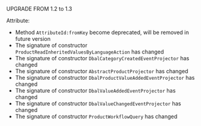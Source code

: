 UPGRADE FROM 1.2 to 1.3

Attribute:
* Method `AttributeId:fromKey` become deprecated, will be removed in future version
* The signature of constructor `ProductReadInheritedValuesByLanguageAction` has changed
* The signature of constructor `DbalCategoryCreatedEventProjector` has changed
* The signature of constructor `AbstractProductProjector` has changed
* The signature of constructor `DbalProductValueAddedEventProjector` has changed
* The signature of constructor `DbalValueAddedEventProjector` has changed
* The signature of constructor `DbalValueChangedEventProjector` has changed
* The signature of constructor `ProductWorkflowQuery` has changed
